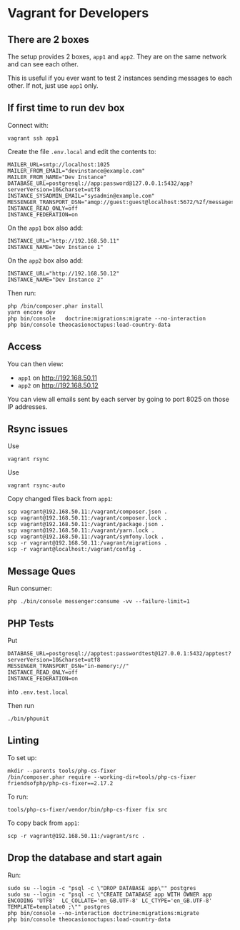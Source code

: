 # Vagrant for Developers


## There are 2 boxes

The setup provides 2 boxes, `app1` and `app2`. They are on the same network and can see each other.

This is useful if you ever want to test 2 instances sending messages to each other. If not, just use `app1` only.


## If first time to run dev box

Connect with:

    vagrant ssh app1

Create the file `.env.local` and edit the contents to:

```
MAILER_URL=smtp://localhost:1025
MAILER_FROM_EMAIL="devinstance@example.com"
MAILER_FROM_NAME="Dev Instance"
DATABASE_URL=postgresql://app:password@127.0.0.1:5432/app?serverVersion=10&charset=utf8
INSTANCE_SYSADMIN_EMAIL="sysadmin@example.com"
MESSENGER_TRANSPORT_DSN="amqp://guest:guest@localhost:5672/%2f/messages"
INSTANCE_READ_ONLY=off
INSTANCE_FEDERATION=on
```

On the `app1` box also add:

```
INSTANCE_URL="http://192.168.50.11"
INSTANCE_NAME="Dev Instance 1"
```

On the `app2` box also add:

```
INSTANCE_URL="http://192.168.50.12"
INSTANCE_NAME="Dev Instance 2"
```

Then run:

    php /bin/composer.phar install
    yarn encore dev
    php bin/console   doctrine:migrations:migrate --no-interaction    
    php bin/console theocasionoctupus:load-country-data


## Access

You can then view:

* `app1` on http://192.168.50.11
* `app2` on http://192.168.50.12

You can view all emails sent by each server by going to port 8025 on those IP addresses.

## Rsync issues

Use 

    vagrant rsync

Use 

    vagrant rsync-auto
    
    
Copy changed files back from `app1`:
    
    scp vagrant@192.168.50.11:/vagrant/composer.json .
    scp vagrant@192.168.50.11:/vagrant/composer.lock .
    scp vagrant@192.168.50.11:/vagrant/package.json .
    scp vagrant@192.168.50.11:/vagrant/yarn.lock .
    scp vagrant@192.168.50.11:/vagrant/symfony.lock .
    scp -r vagrant@192.168.50.11:/vagrant/migrations .
    scp -r vagrant@localhost:/vagrant/config .
        
## Message Ques

Run consumer:

    php ./bin/console messenger:consume -vv --failure-limit=1


## PHP Tests

Put

    DATABASE_URL=postgresql://apptest:passwordtest@127.0.0.1:5432/apptest?serverVersion=10&charset=utf8
    MESSENGER_TRANSPORT_DSN="in-memory://"
    INSTANCE_READ_ONLY=off
    INSTANCE_FEDERATION=on
    
into `.env.test.local`

Then run

    ./bin/phpunit

## Linting

To set up:

    mkdir --parents tools/php-cs-fixer
    /bin/composer.phar require --working-dir=tools/php-cs-fixer friendsofphp/php-cs-fixer==2.17.2
    
To run:

    tools/php-cs-fixer/vendor/bin/php-cs-fixer fix src
    
To copy back from `app1`:

    scp -r vagrant@192.168.50.11:/vagrant/src .

## Drop the database and start again

Run:

    sudo su --login -c "psql -c \"DROP DATABASE app\"" postgres
    sudo su --login -c "psql -c \"CREATE DATABASE app WITH OWNER app ENCODING 'UTF8'  LC_COLLATE='en_GB.UTF-8' LC_CTYPE='en_GB.UTF-8'  TEMPLATE=template0 ;\"" postgres
    php bin/console --no-interaction doctrine:migrations:migrate
    php bin/console theocasionoctupus:load-country-data
 
 
 